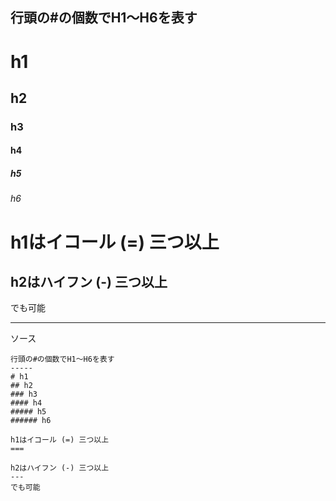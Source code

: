 行頭の#の個数でH1～H6を表す
-----
# h1  
## h2  
### h3  
#### h4  
##### h5  
###### h6  

h1はイコール (=) 三つ以上
===

h2はハイフン (-) 三つ以上
---
でも可能

*****

ソース

    行頭の#の個数でH1～H6を表す
    -----
    # h1  
    ## h2  
    ### h3  
    #### h4  
    ##### h5  
    ###### h6  
    
    h1はイコール (=) 三つ以上
    ===
    
    h2はハイフン (-) 三つ以上
    ---
    でも可能
